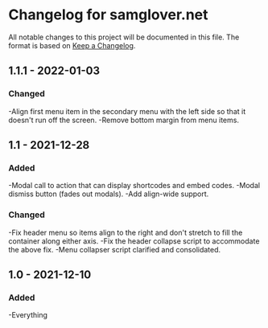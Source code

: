 # Changelog for samglover.net

All notable changes to this project will be documented in this file. The format
is based on [Keep a Changelog](https://keepachangelog.com/en/1.0.0/).

## 1.1.1 - 2022-01-03

### Changed
-Align first menu item in the secondary menu with the left side so that it doesn't run off the screen.
-Remove bottom margin from menu items.


## 1.1 - 2021-12-28

### Added
-Modal call to action that can display shortcodes and embed codes.
-Modal dismiss button (fades out modals).
-Add align-wide support.

### Changed
-Fix header menu so items align to the right and don't stretch to fill the container along either axis.
-Fix the header collapse script to accommodate the above fix.
-Menu collapser script clarified and consolidated.


## 1.0 - 2021-12-10

### Added
-Everything
